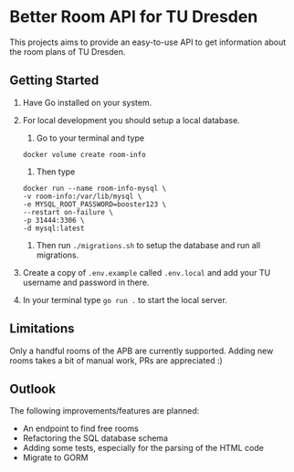 # Better Room API for TU Dresden

This projects aims to provide an easy-to-use API to get information about the room plans of TU Dresden.

## Getting Started

1. Have Go installed on your system.
1. For local development you should setup a local database.

   1. Go to your terminal and type

   ```shell
   docker volume create room-info
   ```

   1. Then type

   ```shell
   docker run --name room-info-mysql \
   -v room-info:/var/lib/mysql \
   -e MYSQL_ROOT_PASSWORD=booster123 \
   --restart on-failure \
   -p 31444:3306 \
   -d mysql:latest
   ```

   1. Then run `./migrations.sh` to setup the database and run all migrations.

1. Create a copy of `.env.example` called `.env.local` and add your TU username and password in there.
1. In your terminal type `go run .` to start the local server.

## Limitations

Only a handful rooms of the APB are currently supported.
Adding new rooms takes a bit of manual work, PRs are appreciated :)

## Outlook

The following improvements/features are planned:

- An endpoint to find free rooms
- Refactoring the SQL database schema
- Adding some tests, especially for the parsing of the HTML code
- Migrate to GORM
